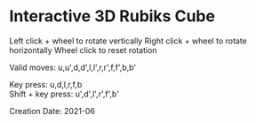 # Interactive 3D Rubiks Cube

Left click + wheel to rotate vertically
Right click + wheel to rotate horizontally
Wheel click to reset rotation

Valid moves: u,u',d,d',l,l',r,r',f,f',b,b'

Key press: u,d,l,r,f,b  
Shift + key press: u',d',l',r',f',b'

Creation Date: 2021-06
